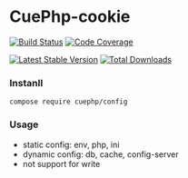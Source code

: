 # CuePhp-cookie

[![Build Status](https://github.com/cueBlog-Club/config/actions/workflows/ci.yml/badge.svg)](https://github.com/cueBlog-Club/config/actions)
[![Code Coverage](https://codecov.io/gh/cueBlog-Club/config/branch/main/graph/badge.svg)](https://codecov.io/gh/cueBlog-Club/config/branch/main)

[![Latest Stable Version](https://img.shields.io/packagist/v/cuephp/config.svg?style=flat-square)](https://packagist.org/packages/cuephp/config)
[![Total Downloads](https://img.shields.io/packagist/dt/cuephp/config.svg?style=flat-square)](https://packagist.org/packages/cuephp/config)


### Instanll

```
compose require cuephp/config
```

### Usage

+ static config: env, php, ini
+ dynamic config: db, cache, config-server
+ not support for write